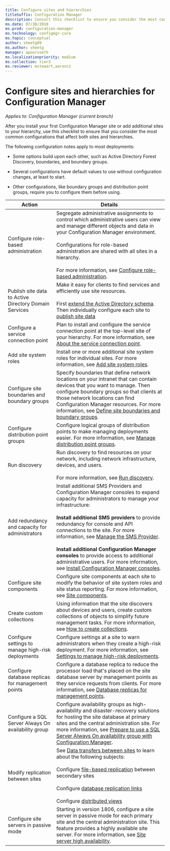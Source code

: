 ```yaml
---
title: Configure sites and hierarchies
titleSuffix: Configuration Manager
description: Consult this checklist to ensure you consider the most common configurations that affect both sites and hierarchies.
ms.date: 07/30/2018
ms.prod: configuration-manager
ms.technology: configmgr-core
ms.topic: conceptual
author: sheetg09
ms.author: sheetg
manager: apoorvseth
ms.localizationpriority: medium
ms.collection: tier3
ms.reviewer: mstewart,aaroncz 
---
```


# Configure sites and hierarchies for Configuration Manager

*Applies to: Configuration Manager (current branch)*

After you install your first Configuration Manager site or add additional sites to your hierarchy, use this checklist to ensure that you consider the most common configurations that affect both sites and hierarchies.  

The following configuration notes apply to most deployments:  

- Some options build upon each other, such as Active Directory Forest Discovery, boundaries, and boundary groups.  

- Several configurations have default values to use without configuration changes, at least to start.  

- Other configurations, like boundary groups and distribution point groups, require you to configure them before using.  

| Action | Details |  
|------------|-------------|  
| Configure role-based administration | Segregate administrative assignments to control which administrative users can view and manage different objects and data in your Configuration Manager environment.<br /><br /> Configurations for role-based administration are shared with all sites in a hierarchy.   <br/><br/>For more information, see [Configure role-based administration](configure-role-based-administration.md). |  
| Publish site data to Active Directory Domain Services | Make it easy for clients to find services and efficiently use site resources.<br /><br /> First [extend the Active Directory schema](../../../plan-design/network/extend-the-active-directory-schema.md). Then individually configure each site to [publish site data](publish-site-data.md) |  
| Configure a service connection point | Plan to install and configure the service connection point at the top-level site of your hierarchy. For more information, see [About the service connection point](about-the-service-connection-point.md). |  
| Add site system roles | Install one or more additional site system roles for individual sites. For more information, see [Add site system roles](add-site-system-roles.md). |  
| Configure site boundaries and boundary groups | Specify boundaries that define network locations on your intranet that can contain devices that you want to manage. Then configure boundary groups so that clients at those network locations can find Configuration Manager resources. For more information, see [Define site boundaries and boundary groups](define-site-boundaries-and-boundary-groups.md). |  
| Configure distribution point groups | Configure logical groups of distribution points to make managing deployments easier. For more information, see [Manage distribution point groups](install-and-configure-distribution-points.md#bkmk_manage). |  
| Run discovery | Run discovery to find resources on your network, including network infrastructure, devices, and users.<br /><br /> For more information, see [Run discovery](run-discovery.md). |  
| Add redundancy and capacity for administrators | Install additional SMS Providers and Configuration Manager consoles to expand capacity for administrators to manage your infrastructure:<br /><br /> **Install additional SMS providers** to provide redundancy for console and API connections to the site. For more information, see [Manage the SMS Provider](../../manage/modify-your-infrastructure.md#BKMK_ManageSMSprovider).<br /><br /> **Install additional Configuration Manager consoles** to provide access to additional administrative users. For more information, see [Install Configuration Manager consoles](../install/install-consoles.md). |  
| Configure site components | Configure site components at each site to modify the behavior of site system roles and site status reporting. For more information, see [Site components](site-components.md). |  
| Create custom collections | Using information that the site discovers about devices and users, create custom collections of objects to simplify future management tasks. For more information, see [How to create collections](../../../clients/manage/collections/create-collections.md). |  
| Configure settings to manage high-risk deployments | Configure settings at a site to warn administrators when they create a high-risk deployment. For more information, see [Settings to manage high-risk deployments](../../manage/settings-to-manage-high-risk-deployments.md). |  
| Configure database replicas for management points | Configure a database replica to reduce the processor load that's placed on the site database server by management points as they service requests from clients. For more information, see [Database replicas for management points](database-replicas-for-management-points.md). |  
| Configure a SQL Server Always On availability group | Configure availability groups as high-availability and disaster-recovery solutions for hosting the site database at primary sites and the central administration site. For more information, see [Prepare to use a SQL Server Always On availability group with Configuration Manager](sql-server-alwayson-for-a-highly-available-site-database.md). |  
| Modify replication between sites | See [Data transfers between sites](../../../plan-design/hierarchy/data-transfers-between-sites.md) to learn about the following subjects:<br /><br /> Configure [file-based replication](../../../plan-design/hierarchy/file-based-replication.md) between secondary sites<br /><br /> Configure [database replication links](../../../plan-design/hierarchy/database-replication.md)<br /><br /> Configure [distributed views](../../../plan-design/hierarchy/database-replication.md#distributed-views) |  
| Configure site servers in passive mode | Starting in version 1806, configure a site server in passive mode for each primary site and the central administration site. This feature provides a highly available site server. For more information, see [Site server high availability](site-server-high-availability.md). |  
